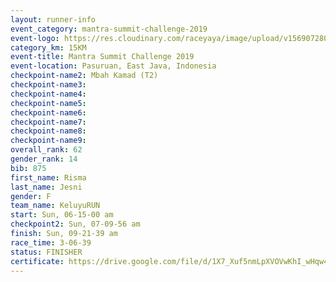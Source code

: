 ```yaml
---
layout: runner-info 
event_category: mantra-summit-challenge-2019 
event-logo: https://res.cloudinary.com/raceyaya/image/upload/v1569072809/logo/mantra-image_segrbx.jpg
category_km: 15KM 
event-title: Mantra Summit Challenge 2019 
event-location: Pasuruan, East Java, Indonesia 
checkpoint-name2: Mbah Kamad (T2) 
checkpoint-name3: 
checkpoint-name4: 
checkpoint-name5: 
checkpoint-name6: 
checkpoint-name7: 
checkpoint-name8: 
checkpoint-name9: 
overall_rank: 62
gender_rank: 14
bib: 875
first_name: Risma
last_name: Jesni
gender: F
team_name: KeluyuRUN
start: Sun, 06-15-00 am
checkpoint2: Sun, 07-09-56 am
finish: Sun, 09-21-39 am
race_time: 3-06-39
status: FINISHER
certificate: https://drive.google.com/file/d/1X7_Xuf5nmLpXVOVwKhI_wHqw4rsM0eow/view?usp=sharing
---
```

